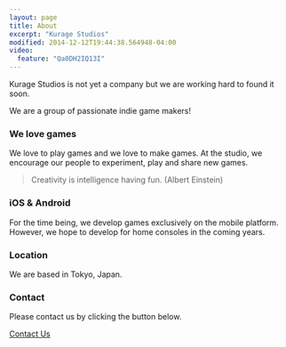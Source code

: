 ```yaml
---
layout: page
title: About
excerpt: "Kurage Studios"
modified: 2014-12-12T19:44:38.564948-04:00
video:
  feature: "Qa0DH2IQ13I"
---
```


Kurage Studios is not yet a company but we are working hard to found it soon.

We are a group of passionate indie game makers!

### We love games

We love to play games and we love to make games.
At the studio, we encourage our people to experiment, play and share new games.

> Creativity is intelligence having fun. (Albert Einstein)

### iOS & Android

For the time being, we develop games exclusively on the mobile platform. However, we hope to develop for home consoles in the coming years.

### Location

We are based in Tokyo, Japan.

### Contact

Please contact us by clicking the button below.

<a href="mailto:kurage.studios@gmail.com" class="btn">Contact Us</a>